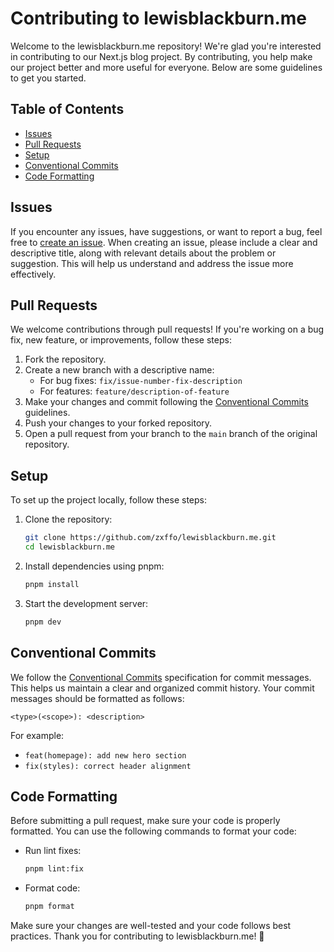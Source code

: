 # Contributing to lewisblackburn.me

Welcome to the lewisblackburn.me repository! We're glad you're interested in contributing to our Next.js blog project. By contributing, you help make our project better and more useful for everyone. Below are some guidelines to get you started.

## Table of Contents

- [Issues](#issues)
- [Pull Requests](#pull-requests)
- [Setup](#setup)
- [Conventional Commits](#conventional-commits)
- [Code Formatting](#code-formatting)

## Issues

If you encounter any issues, have suggestions, or want to report a bug, feel free to [create an issue](https://github.com/zxffo/lewisblackburn.me/issues). When creating an issue, please include a clear and descriptive title, along with relevant details about the problem or suggestion. This will help us understand and address the issue more effectively.

## Pull Requests

We welcome contributions through pull requests! If you're working on a bug fix, new feature, or improvements, follow these steps:

1. Fork the repository.
2. Create a new branch with a descriptive name:
   - For bug fixes: `fix/issue-number-fix-description`
   - For features: `feature/description-of-feature`
3. Make your changes and commit following the [Conventional Commits](#conventional-commits) guidelines.
4. Push your changes to your forked repository.
5. Open a pull request from your branch to the `main` branch of the original repository.

## Setup

To set up the project locally, follow these steps:

1. Clone the repository:

   ```bash
   git clone https://github.com/zxffo/lewisblackburn.me.git
   cd lewisblackburn.me
   ```

2. Install dependencies using pnpm:

   ```bash
   pnpm install
   ```

3. Start the development server:
   ```bash
   pnpm dev
   ```

## Conventional Commits

We follow the [Conventional Commits](https://www.conventionalcommits.org/en/v1.0.0/) specification for commit messages. This helps us maintain a clear and organized commit history. Your commit messages should be formatted as follows:

```
<type>(<scope>): <description>
```

For example:

- `feat(homepage): add new hero section`
- `fix(styles): correct header alignment`

## Code Formatting

Before submitting a pull request, make sure your code is properly formatted. You can use the following commands to format your code:

- Run lint fixes:

  ```bash
  pnpm lint:fix
  ```

- Format code:
  ```bash
  pnpm format
  ```

Make sure your changes are well-tested and your code follows best practices. Thank you for contributing to lewisblackburn.me! 🚀

